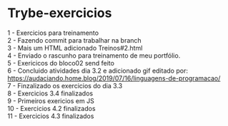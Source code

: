 # Trybe-exercicios
1 - Exercicios para treinamento <br>
2 - Fazendo commit para trabalhar na branch <br>
3 - Mais um HTML adicionado Treinos#2.html <br>
4 - Enviado o rascunho para treinamento de meu portfólio.<br>
5 - Exericicos do bloco02 send feito <br>
6 - Concluido atividades dia 3.2 e adicionado gif editado por: https://audaciando.home.blog/2019/07/16/linguagens-de-programacao/<br>
7 - Finzalizado os exercicios do dia 3.3 <br>
8 - Exercicios 3.4 finalizados <br>
9 - Primeiros exericios em JS <br>
10 - Exercicios 4.2 finalizados <br>
11 - Exercicios 4.3 finalizados <br>
